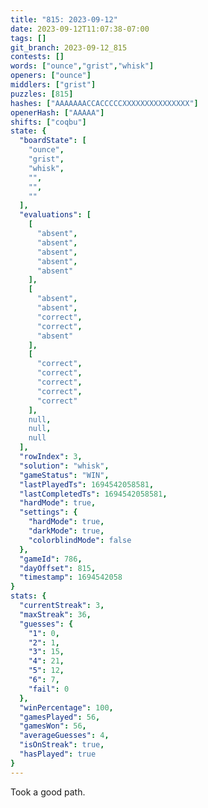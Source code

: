 ```yaml
---
title: "815: 2023-09-12"
date: 2023-09-12T11:07:38-07:00
tags: []
git_branch: 2023-09-12_815
contests: []
words: ["ounce","grist","whisk"]
openers: ["ounce"]
middlers: ["grist"]
puzzles: [815]
hashes: ["AAAAAAACCACCCCCXXXXXXXXXXXXXXX"]
openerHash: ["AAAAA"]
shifts: ["coqbu"]
state: {
  "boardState": [
    "ounce",
    "grist",
    "whisk",
    "",
    "",
    ""
  ],
  "evaluations": [
    [
      "absent",
      "absent",
      "absent",
      "absent",
      "absent"
    ],
    [
      "absent",
      "absent",
      "correct",
      "correct",
      "absent"
    ],
    [
      "correct",
      "correct",
      "correct",
      "correct",
      "correct"
    ],
    null,
    null,
    null
  ],
  "rowIndex": 3,
  "solution": "whisk",
  "gameStatus": "WIN",
  "lastPlayedTs": 1694542058581,
  "lastCompletedTs": 1694542058581,
  "hardMode": true,
  "settings": {
    "hardMode": true,
    "darkMode": true,
    "colorblindMode": false
  },
  "gameId": 786,
  "dayOffset": 815,
  "timestamp": 1694542058
}
stats: {
  "currentStreak": 3,
  "maxStreak": 36,
  "guesses": {
    "1": 0,
    "2": 1,
    "3": 15,
    "4": 21,
    "5": 12,
    "6": 7,
    "fail": 0
  },
  "winPercentage": 100,
  "gamesPlayed": 56,
  "gamesWon": 56,
  "averageGuesses": 4,
  "isOnStreak": true,
  "hasPlayed": true
}
---
```

<!-- more -->
Took a good path. 

